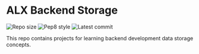# ALX Backend Storage

![Repo size](https://img.shields.io/github/repo-size/Ric254/alx-backend-storage)
![Pep8 style](https://img.shields.io/badge/PEP8-style%20guide-purple?style=round-square)
![Latest commit](https://img.shields.io/github/last-commit/Ric254/alx-backend-storage/main?style=round-square)

This repo contains projects for learning backend development data storage concepts.
